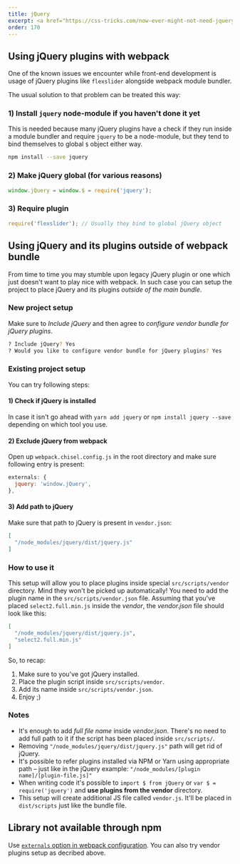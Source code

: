 ```yaml
---
title: jQuery
excerpt: <a href="https://css-tricks.com/now-ever-might-not-need-jquery/">You might not need jQuery</a>. But if you do, check out some specifics when working with jQuery in Chisel.
order: 170
---
```


## Using jQuery plugins with webpack

One of the known issues we encounter while front-end development is usage of jQuery plugins like `flexslider` alongside webpack module bundler.

The usual solution to that problem can be treated this way:

### 1) Install `jquery` node-module if you haven't done it yet
This is needed because many jQuery plugins have a check if they run inside a module bundler and require `jquery` to be a node-module, but they tend to bind themselves to global `$` object either way.

```bash
npm install --save jquery
```

### 2) Make jQuery global (for various reasons)

```js
window.jQuery = window.$ = require('jquery');
```

### 3) Require plugin
```js
require('flexslider'); // Usually they bind to global jQuery object
```

## Using jQuery and its plugins outside of webpack bundle

From time to time you may stumble upon legacy jQuery plugin or one which just doesn't want to play nice with webpack. In such case you can setup the project to place jQuery and its plugins _outside of the main bundle_.

### New project setup

 Make sure to *Include jQuery* and then agree to _configure vendor bundle for jQuery plugins_. 

```bash
? Include jQuery? Yes
? Would you like to configure vendor bundle for jQuery plugins? Yes
```

### Existing project setup

You can try following steps:

#### 1) Check if jQuery is installed 
In case it isn't go ahead with `yarn add jquery` or `npm install jquery --save` depending on which tool you use.

#### 2) Exclude jQuery from webpack
Open up `webpack.chisel.config.js` in the root directory and make sure following entry is present:
```js
externals: {
  jquery: 'window.jQuery',
},
```

#### 3) Add path to jQuery
Make sure that path to jQuery is present in `vendor.json`:
```json
[
  "/node_modules/jquery/dist/jquery.js"
]
```

### How to use it
This setup will allow you to place plugins inside special `src/scripts/vendor` directory. Mind they won't be picked up automatically! You need to add the plugin name in the `src/scripts/vendor.json` file. Assuming that you've placed `select2.full.min.js` inside the _vendor_, the _vendor.json_ file should look like this:

```bash
[
  "/node_modules/jquery/dist/jquery.js",
  "select2.full.min.js"
]
```

So, to recap:

1. Make sure to you've got jQuery installed.
2. Place the plugin script inside `src/scripts/vendor`.
3. Add its name inside `src/scripts/vendor.json`.
4. Enjoy ;)

### Notes

* It's enough to add _full file name_ inside _vendor.json_. There's no need to add full path to it if the script has been placed inside `src/scripts/`.
* Removing `"/node_modules/jquery/dist/jquery.js"` path will get rid of jQuery.
* It's possible to refer plugins installed via NPM or Yarn using appropriate path – just like in the jQuery example: `"/node_modules/[plugin name]/[plugin-file.js]"`
* When writing code it's possible to `import $ from jQuery` or `var $ = require('jquery')` and **use plugins from the vendor** directory.
* This setup will create additional JS file called `vendor.js`. It'll be placed in `dist/scripts` just like the bundle file.

## Library not available through npm

Use [`externals` option in webpack configuration](https://webpack.js.org/configuration/externals/). You can also try vendor plugins setup as decribed above.
